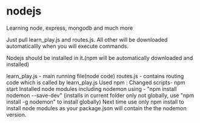 # nodejs
Learning node, express, mongodb and much more

Just pull learn_play.js and routes.js.
All other will be downloaded automaticallly when you will execute commands.

Nodejs should be installed in it.(npm will be automatically downloaded and installed)

learn_play.js - main running file(node code)
routes.js - contains routing code which is called by learn_play.js
Used npm :
    Changed scripts-
        npm start
    Installed node modules including nodemon using - "npm install nodemon --save-dev" (installs in current folder only not globally,
                                                                                      use "npm install -g nodemon" to install globally)
    Next time use only npm install to install node modules as your package.json will contain the the nodemon version.
    


  
